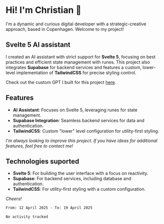 # Hi! I'm Christian 👋

I'm a dynamic and curious digital developer with a strategic-creative approach, based in Copenhagen. Welcome to my project!

## Svelte 5 AI assistant

I created an AI assistant with strict support for **Svelte 5**, focusing on best practices and efficient state management with runes. This project also integrates **Supabase** for backend services and features a custom, lower-level implementation of **TailwindCSS** for precise styling control.

Check out the custom GPT I built for this project [here](https://chatgpt.com/g/g-67f22c58490081918330d7a6bac03fc6-svelte-5-and-sveltekit).

## Features

- **AI Assistant**: Focuses on Svelte 5, leveraging runes for state management.
- **Supabase Integration**: Seamless backend services for data and authentication.
- **TailwindCSS**: Custom "lower" level configuration for utility-first styling.

*I'm always looking to improve this project. If you have ideas for additional features, feel free to contact me!*

## Technologies suported

- **Svelte 5**: For building the user interface with a focus on reactivity.
- **Supabase**: For backend services, including database and authentication.
- **TailwindCSS**: For utility-first styling with a custom configuration.


*Cheers!*

<!--START_SECTION:waka-->

```txt
From: 12 April 2025 - To: 19 April 2025

No activity tracked
```

<!--END_SECTION:waka-->

<!--
**Christian-Rau/Christian-Rau** is a ✨ _special_ ✨ repository because its `README.md` (this file) appears on your GitHub profile.

Here are some ideas to get you started:

- 🔭 I’m currently working on ...
- 🌱 I’m currently learning ...
- 👯 I’m looking to collaborate on ...
- 🤔 I’m looking for help with ...
- 💬 Ask me about ...
- 📫 How to reach me: ...
- 😄 Pronouns: ...
- ⚡ Fun fact: ...
-->
